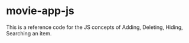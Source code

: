 # movie-app-js
This is a reference code for the JS concepts of Adding, Deleting, Hiding, Searching an item.
